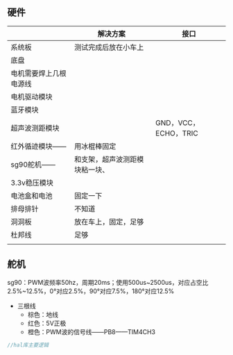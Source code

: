 ## 硬件

|                        | 解决方案                       | 接口                 |
| ---------------------- | ------------------------------ | -------------------- |
| 系统板                 | 测试完成后放在小车上           |                      |
| 底盘                   |                                |                      |
| 电机需要焊上几根电源线 |                                |                      |
| 电机驱动模块           |                                |                      |
| 蓝牙模块               |                                |                      |
| 超声波测距模块         |                                | GND，VCC，ECHO，TRIC |
| 红外循迹模块——         | 用冰棍棒固定                   |                      |
| sg90舵机——             | 和支架，超声波测距模块粘一块、 |                      |
| 3.3v稳压模块           |                                |                      |
| 电池盒和电池           | 固定一下                       |                      |
| 排母排针               | 不知道                         |                      |
| 洞洞板                 | 放在车上，固定，足够           |                      |
| 杜邦线                 | 足够                           |                      |
|                        |                                |                      |

## 舵机

sg90：PWM波频率50hz，周期20ms；使用500us~2500us，对应占空比2.5%~12.5%，0°对应2.5%，90°对应7.5%，180°对应12.5%

- 三根线
  - 棕色：地线
  - 红色：5V正极
  - 橙色：PWM波的信号线——PB8——TIM4CH3

```c
//hal库主要逻辑

```

